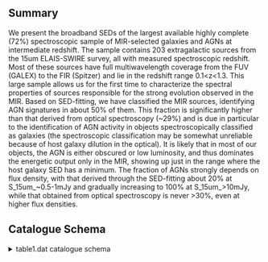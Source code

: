 ## Summary

We present the broadband SEDs of the largest available highly complete (72%) spectroscopic sample of MIR-selected galaxies and AGNs at intermediate redshift. The sample contains 203 extragalactic sources from the 15um ELAIS-SWIRE survey, all with measured spectroscopic redshift. Most of these sources have full multiwavelength coverage from the FUV (GALEX) to the FIR (Spitzer) and lie in the redshift range 0.1<z<1.3. This large sample allows us for the first time to characterize the spectral properties of sources responsible for the strong evolution observed in the MIR. Based on SED-fitting, we have classified the MIR sources, identifying AGN signatures in about 50% of them. This fraction is significantly higher than that derived from optical spectroscopy (~29%) and is due in particular to the identification of AGN activity in objects spectroscopically classified as galaxies (the spectroscopic classification may be somewhat unreliable because of host galaxy dilution in the optical). It is likely that in most of our objects, the AGN is either obscured or low luminosity, and thus dominates the energetic output only in the MIR, showing up just in the range where the host galaxy SED has a minimum. The fraction of AGNs strongly depends on flux density, with that derived through the SED-fitting about 20% at S_15um_~0.5-1mJy and gradually increasing to 100% at S_15um_>10mJy, while that obtained from optical spectroscopy is never >30%, even at higher flux densities.

## Catalogue Schema

<details>
<summary>table1.dat catalogue schema</summary>

| Bytes   | Format          | Units    | Label             | Explanations                                                                |
|:--------|:----------------|:---------|:------------------|:----------------------------------------------------------------------------|
| 1- 8    | A8              | ---      | ---               | [ELAISC15]                                                                  |
| 10- 23  | A14             | ---      | ELAISC15          | ISOCAM name (JHHMMSS+DDMMSS) (1)                                            |
| 24      | A1              | ---      | n_ELAISC15        | [a-g ] Individual notes (2)                                                 |
| 26- 30  | F5.1            | uJy      | FFUV              | ? GALEX FUV flux density (120-177nm)                                        |
| 32- 37  | F6.1            | uJy      | FNUV              | ? GALEX NUV flux density (177-300nm)                                        |
| 39- 44  | F6.1            | uJy      | FB                | ? ESIS B-band flux density                                                  |
| 46- 52  | F7.1            | uJy      | FV                | ? ESIS V-band flux density                                                  |
| 54- 60  | F7.1            | uJy      | FR                | ? R-band flux density (3)                                                   |
| 62- 67  | F6.1            | uJy      | FJ                | ? 2MASS J-band flux density                                                 |
| 69- 75  | F7.1            | uJy      | FKs               | ? 2MASS Ks-band flux density                                                |
| 77      | A1              | ---      | l_F3.6            | Limit flag on F3.6                                                          |
| 78- 84  | F7.1            | uJy      | F3.6              | ? Spitzer/IRAC 3.6um band flux density                                      |
| 86      | A1              | ---      | l_F4.5            | Limit flag on F4.5                                                          |
| 87- 91  | I5              | uJy      | F4.5              | ? Spitzer/IRAC 4.5um band flux density                                      |
| 93      | A1              | ---      | l_F5.8            | Limit flag on F5.8                                                          |
| 94- 98  | I5              | uJy      | F5.8              | ? Spitzer/IRAC 5.8um band flux density                                      |
| 100     | A1              | ---      | l_F8.0            | Limit flag on F8.0                                                          |
| 101-105 | I5              | uJy      | F8.0              | ? Spitzer/IRAC 8.0um band flux density                                      |
| 107-110 | F4.1            | mJy      | F15               | 15um band flux density from Lari et al.,                                    |
| 1173    | 112             | A1       | ---               | l_F24       Limit flag on F24                                               |
| 113-116 | F4.1            | mJy      | F24               | Spitzer/MIPS 24um band flux density                                         |
| 118     | A1              | ---      | l_F70             | Limit flag on F70                                                           |
| 119-124 | F6.1            | mJy      | F70               | Spitzer/MIPS 70um band flux density                                         |
| 126     | A1              | ---      | l_F160            | Limit flag on F160                                                          |
| 127-132 | F6.1            | mJy      | F160              | Spitzer/MIPS 160um band flux density                                        |
| 134-138 | F5.3            | ---      | zsp               | Spectroscopic redshift (6)(4)                                               |
| 140-146 | E7.3            | Lsun     | LIR               | Total infrared luminosity (5)                                               |
| 148-152 | A5              | ---      | SpCl              | Optical spectroscopy object type (6)                                        |
| 154-157 | A4              | ---      | SEDCl             | SED-fitting object type (6)                                                 |
| 15      | J003317-431706  | was      | spectroscopically | identified through Very                                                     |
| 3       | galaxy          | showing  | [OII]             | emission at                                                                 |
| 15      | J003447-432447  | was      | spectroscopically | identified through Very                                                     |
| 2       | at              | redshift | 1.076.            | c = For ELAISC15 J003915-430426, z-value of 0.013 is from the NED database. |
| 15      | J003545-431833  | we       | were              | able to measure z through a more                                            |
| 15      | J003330-431553, | which    | was               | wrongly classified as a starburst                                           |
| 1       | activity.       | f        | =                 | ELAISC15 J003603-433152, which was classified as AGN2, showed a broad       |
| 1       | activity.       | g        | =                 | ELAISC15 J003622-432826, which was classified as a starburst galaxy,        |
| 2       | activity.       | Note     | (3):              | In the area not covered by ESIS (Berta et al. 2006,                         |
| 1       | sources         | were     | carried           | out at the AAT 2dF, ESO Danish 1.5 and                                      |

**Note**: Source name from Lari et al. (2001, Cat. J/MNRAS/325/1173). This
          sample, complete at the 5{sigma} level, is the only ISOCAM sample
          covering the whole flux density range 0.5-150mJy.
Note (2): Flag as follows:
    a = ELAISC15 J003317-431706 was spectroscopically identified through Very
        Large Telescope (VLT) VIMOS observations (La Franca et al.,
        2007A&A...472..797L) and is a R=24.3 galaxy showing [OII] emission at
        redshift 0.689.
    b = ELAISC15 J003447-432447 was spectroscopically identified through Very
        Large Telescope (VLT) VIMOS observations (La Franca et al.,
        2007A&A...472..797L) and is an AGN2 at redshift 1.076.
    c = For ELAISC15 J003915-430426, z-value of 0.013 is from the NED database.
    d = For ELAISC15 J003545-431833 we were able to measure z through a more
        accurate reduction of the spectrum.
    e = ELAISC15 J003330-431553, which was wrongly classified as a starburst
        galaxy at z=0.473, showed broad CIII and MgII emission at z=2.170,
        typical of AGN1 activity.
    f = ELAISC15 J003603-433152, which was classified as AGN2, showed a broad
        MgII emission typical of AGN1 activity.
    g = ELAISC15 J003622-432826, which was classified as a starburst galaxy,
        showed a clear [OIII]/H{beta} ratio typical of AGN2 activity.
Note (3): In the area not covered by ESIS (Berta et al. 2006,
          Cat. J/A+A/451/881), R magnitudes are from the La Franca et
          al. catalog (2004, Cat. J/AJ/127/3075).
Note (4): Three sources with previously poor-quality spectra had their
          spectroscopic classification changed after being reobserved with VIMOS
          at ESO VLT (La Franca et al., 2007A&A...472..797L). See flags e to g
          in column f_ELAISC15.
Note (5): Total infrared luminosity; obtained by integrating the best-fitting
          SED in the range 8-1000um.
Note (6): Spectroscopic observations of the optical counterparts of the
     ISOCAM S1 sources were carried out at the AAT 2dF, ESO Danish 1.5 and
     3.6m telescopes, and the New Technology Telescope (NTT) (La Franca et
     al. 2004, Cat. J/AJ/127/3075).
     The Objects classes are AGN1, AGN2, GAL, ULIG, STB (starburst galaxy), 
     LINER or UNCL (unclassified).

</details>
